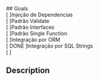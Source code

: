 <p>
  ## Goals 
  <br> [ ]Injeção de Dependencias
  <br> [ ]Padrão Validate
  <br> [ ]Padrão Interfaces
  <br> [ ]Padrão Single Function
  <br> [ ]Integração por ORM
  <br> [ DONE ]Integração por SQL Strings
  <br> [ ]
</p>

## Description
